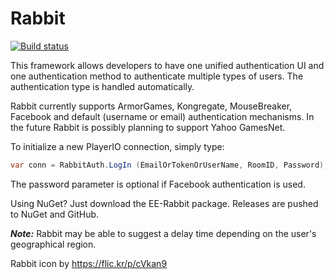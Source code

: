 Rabbit
======

[![Build status](https://ci.appveyor.com/api/projects/status/6fxlb8bkqp18cg3c/branch/master)](https://ci.appveyor.com/project/Decagon/rabbit/branch/master)


This framework allows developers to have one unified authentication UI and one authentication method to authenticate multiple types of users. The authentication type is handled automatically.

Rabbit currently supports ArmorGames, Kongregate, MouseBreaker, Facebook and default (username or email) authentication mechanisms. In the future Rabbit is possibly planning to support Yahoo GamesNet.


To initialize a new PlayerIO connection, simply type:

```csharp
var conn = RabbitAuth.LogIn (EmailOrTokenOrUserName, RoomID, Password);
```

The password parameter is optional if Facebook authentication is used.

Using NuGet? Just download the EE-Rabbit package. Releases are pushed to NuGet and GitHub.


***Note:*** Rabbit may be able to suggest a delay time depending on the user's geographical region.


Rabbit icon by https://flic.kr/p/cVkan9
